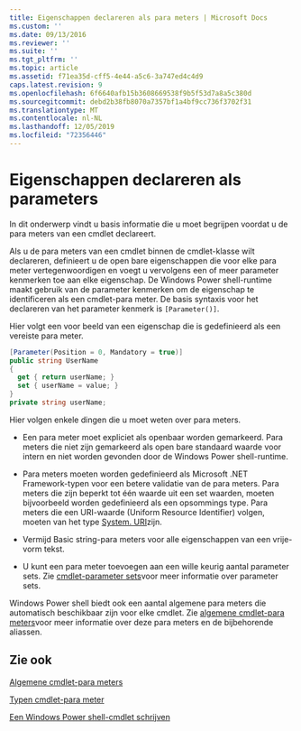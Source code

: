 ```yaml
---
title: Eigenschappen declareren als para meters | Microsoft Docs
ms.custom: ''
ms.date: 09/13/2016
ms.reviewer: ''
ms.suite: ''
ms.tgt_pltfrm: ''
ms.topic: article
ms.assetid: f71ea35d-cff5-4e44-a5c6-3a747ed4c4d9
caps.latest.revision: 9
ms.openlocfilehash: 6f6640afb15b3608669538f9b5f53d7a8a5c380d
ms.sourcegitcommit: debd2b38fb8070a7357bf1a4bf9cc736f3702f31
ms.translationtype: MT
ms.contentlocale: nl-NL
ms.lasthandoff: 12/05/2019
ms.locfileid: "72356446"
---
```

# <a name="declaring-properties-as-parameters"></a>Eigenschappen declareren als parameters

In dit onderwerp vindt u basis informatie die u moet begrijpen voordat u de para meters van een cmdlet declareert.

Als u de para meters van een cmdlet binnen de cmdlet-klasse wilt declareren, definieert u de open bare eigenschappen die voor elke para meter vertegenwoordigen en voegt u vervolgens een of meer parameter kenmerken toe aan elke eigenschap. De Windows Power shell-runtime maakt gebruik van de parameter kenmerken om de eigenschap te identificeren als een cmdlet-para meter. De basis syntaxis voor het declareren van het parameter kenmerk is `[Parameter()]`.

Hier volgt een voor beeld van een eigenschap die is gedefinieerd als een vereiste para meter.

```csharp
[Parameter(Position = 0, Mandatory = true)]
public string UserName
{
  get { return userName; }
  set { userName = value; }
}
private string userName;
```

Hier volgen enkele dingen die u moet weten over para meters.

- Een para meter moet expliciet als openbaar worden gemarkeerd. Para meters die niet zijn gemarkeerd als open bare standaard waarde voor intern en niet worden gevonden door de Windows Power shell-runtime.

- Para meters moeten worden gedefinieerd als Microsoft .NET Framework-typen voor een betere validatie van de para meters. Para meters die zijn beperkt tot één waarde uit een set waarden, moeten bijvoorbeeld worden gedefinieerd als een opsommings type. Para meters die een URI-waarde (Uniform Resource Identifier) volgen, moeten van het type [System. URI](/dotnet/api/System.Uri)zijn.

- Vermijd Basic string-para meters voor alle eigenschappen van een vrije-vorm tekst.

- U kunt een para meter toevoegen aan een wille keurig aantal parameter sets. Zie [cmdlet-parameter sets](./cmdlet-parameter-sets.md)voor meer informatie over parameter sets.

Windows Power shell biedt ook een aantal algemene para meters die automatisch beschikbaar zijn voor elke cmdlet. Zie [algemene cmdlet-para meters](./common-parameter-names.md)voor meer informatie over deze para meters en de bijbehorende aliassen.

## <a name="see-also"></a>Zie ook

[Algemene cmdlet-para meters](./common-parameter-names.md)

[Typen cmdlet-para meter](./types-of-cmdlet-parameters.md)

[Een Windows Power shell-cmdlet schrijven](./writing-a-windows-powershell-cmdlet.md)
